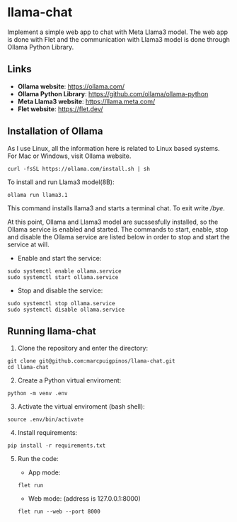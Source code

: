 # llama-chat

Implement a simple web app to chat with Meta Llama3 model. The web app is done with Flet and the communication with Llama3 model is done through Ollama Python Library. 

## Links

* **Ollama website**: https://ollama.com/
* **Ollama Python Library**: https://github.com/ollama/ollama-python
* **Meta Llama3 website**: https://llama.meta.com/
* **Flet website**: https://flet.dev/

## Installation of Ollama

As I use Linux, all the information here is related to Linux based systems. For Mac or Windows, visit Ollama website.

```console
curl -fsSL https://ollama.com/install.sh | sh
```

To install and run Llama3 model(8B):

```console
ollama run llama3.1
```

This command installs llama3 and starts a terminal chat. To exit write */bye*. 

At this point, Ollama and Llama3 model are sucssesfully installed, so the Ollama service is enabled and started. The commands to start, enable, stop and disable the Ollama service are listed below in order to stop and start the service at will.

* Enable and start the service:

```console
sudo systemctl enable ollama.service
sudo systemctl start ollama.service
```

* Stop and disable the service:

```console
sudo systemctl stop ollama.service
sudo systemctl disable ollama.service
```

## Running llama-chat

1. Clone the repository and enter the directory:

```console
git clone git@github.com:marcpuigpinos/llama-chat.git
cd llama-chat
```

2. Create a Python virtual enviroment:

```console
python -m venv .env
```

3. Activate the virtual enviroment (bash shell):

```console
source .env/bin/activate
```

4. Install requirements:

```console
pip install -r requirements.txt
```

5. Run the code:

    - App mode:

    ```console
    flet run
    ```

    - Web mode: (address is 127.0.0.1:8000)
    
    ```console
    flet run --web --port 8000
    ```
